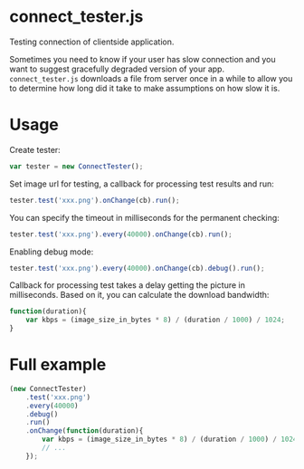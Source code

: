 # connect_tester.js


Testing connection of clientside application.

Sometimes you need to know if your user has slow connection and you want to suggest
gracefully degraded version of your app. ``connect_tester.js`` downloads a file
from server once in a while to allow you to determine how long did it take to make assumptions
on how slow it is.


# Usage


Create tester:
```js
var tester = new ConnectTester();
```

Set image url for testing, a callback for processing test results and run:
```js
tester.test('xxx.png').onChange(cb).run();
```

You can specify the timeout in milliseconds for the permanent checking:
```js
tester.test('xxx.png').every(40000).onChange(cb).run();
```

Enabling debug mode:
```js
tester.test('xxx.png').every(40000).onChange(cb).debug().run();
```

Сallback for processing test takes a delay getting the picture in milliseconds.
Based on it, you can calculate the download bandwidth:
```js
function(duration){
    var kbps = (image_size_in_bytes * 8) / (duration / 1000) / 1024;
}
```


# Full example


```js
(new ConnectTester)
    .test('xxx.png')
    .every(40000)
    .debug()
    .run()
    .onChange(function(duration){
        var kbps = (image_size_in_bytes * 8) / (duration / 1000) / 1024;
        // ...
    });
```
